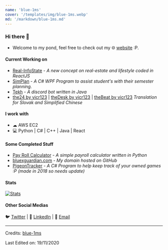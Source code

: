 ```yaml
---
name: 'blue-1ms'
cover: '/templates/img/blue-1ms.webp'
md: '/markdown/blue-1ms.md'
---
```



### Hi there 👋
* Welcome to my pond, feel free to check out my 🌐 [website](https://bluexguardian.com) :P.

#### Current Working on
* [Real-InfoState](https://github.com/UTS-ASD2020-G1/real-infostate) - *A new concept on real-estate and lifestyle coded in ReactJS*
* [SimPlan](https://github.com/blue-1ms/Simplan) - *A C# WPF Program to assist student's with their semester planning.*
* [Tekh](https://github.com/ShaanCoding/Tekh) - *A discord bot written in Java*
* [the24 by vicr123](https://github.com/vicr123/the24) | [theDesk by vicr123](https://github.com/vicr123/thedesk) | [theBeat by vicr123](https://github.com/vicr123/theBeat) *Translation for Slovak and Simplified Chinese*

#### I work with
* ☁ AWS EC2 
* 💻 Python | C# | C++ | Java | React

#### Some Completed Stuff
* [Pay Roll Calculator](https://github.com/blue-1ms/Simple-Pay-Roll-Calculator) - *A simple payroll calculator written in Python*
* [bluexguardian.com](https://bluexguardian.com) - *My domain hosted on GitHub*
* [PigeonTracker](https://github.com/blue-1ms/PigeonTracker) - *A C# Program to help keep track of your owned games :P (made in 2018 so needs update)*

 #### Stats
[![Stats](https://github-readme-stats.vercel.app/api?username=blue-1ms)](https://github.com/blue-1ms)

#### Other Social Medias
🐦 [Twitter](https://twitter.com/rainlink) | 💼 [LinkedIn](https://www.linkedin.com/in/oscar-1ms/) | 📧 [Email](mailto:blue@bluexguardian.com)
 

<!--
**blue-1ms/blue-1ms** is a ✨ _special_ ✨ repository because its `README.md` (this file) appears on your GitHub profile.
-->
-----
Credits: [blue-1ms](https://github.com/blue-1ms)

Last Edited on: 19/11/2020